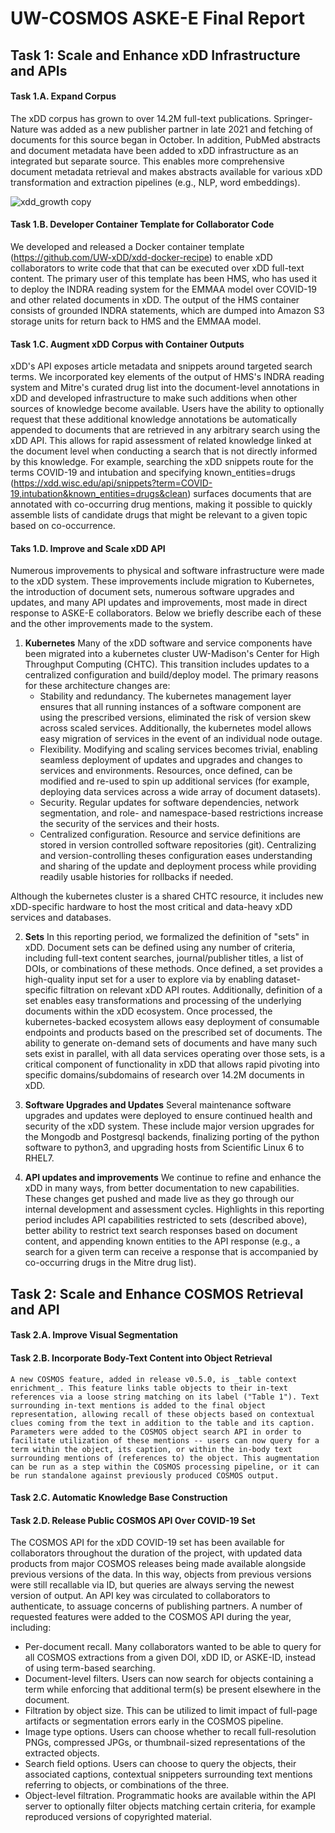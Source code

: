 # UW-COSMOS ASKE-E Final Report

## Task 1: Scale and Enhance xDD Infrastructure and APIs

  #### Task 1.A. Expand Corpus
  The xDD corpus has grown to over 14.2M full-text publications. Springer-Nature was added as a new publisher partner in late 2021 and fetching of documents for this source began in October. In addition, PubMed abstracts and document metadata have been added to xDD infrastructure as an integrated but separate source. This enables more comprehensive document metadata retrieval and makes abstracts available for various xDD transformation and extraction pipelines (e.g., NLP, word embeddings).

![xdd_growth copy](https://user-images.githubusercontent.com/6107153/140966945-e2a4a097-308f-4493-9662-ce354995f3c6.jpg)

  #### Task 1.B. Developer Container Template for Collaborator Code
  We developed and released a Docker container template (https://github.com/UW-xDD/xdd-docker-recipe) to enable xDD collaborators to write code that that can be executed over xDD full-text content. The primary user of this template has been HMS, who has used it to deploy the INDRA reading system for the EMMAA model over COVID-19 and other related documents in xDD. The output of the HMS container consists of grounded INDRA statements, which are dumped into Amazon S3 storage units for return back to HMS and the EMMAA model.
  
  #### Task 1.C. Augment xDD Corpus with Container Outputs
  xDD's API exposes article metadata and snippets around targeted search terms. We incorporated key elements of the output of HMS's INDRA reading system and Mitre's curated drug list into the document-level annotations in xDD and developed infrastructure to make such additions when other sources of knowledge become available. Users have the ability to optionally request that these additional knowledge annotations be automatically appended to documents that are retrieved in any arbitrary search using the xDD API. This allows for rapid assessment of related knowledge linked at the document level when conducting a search that is not directly informed by this knowledge. For example, searching the xDD snippets route for the terms COVID-19 and intubation and specifying known_entities=drugs (https://xdd.wisc.edu/api/snippets?term=COVID-19,intubation&known_entities=drugs&clean) surfaces documents that are annotated with co-occurring drug mentions, making it possible to quickly assemble lists of candidate drugs that might be relevant to a given topic based on co-occurrence.
  
  #### Taks 1.D. Improve and Scale xDD API
  Numerous improvements to physical and software infrastructure were made to the xDD system. These improvements include migration to Kubernetes, the introduction of document sets, numerous software upgrades and updates, and many API updates and improvements, most made in direct response to ASKE-E collaborators. Below we briefly describe each of these and the other improvements made to the system.
  
  1. **Kubernetes**
    Many of the xDD software and service components have been migrated into a kubernetes cluster UW-Madison's Center for High Throughput Computing (CHTC). This transition includes updates to a centralized configuration and build/deploy model. The primary reasons for these architecture changes are:
      - Stability and redundancy. The kubernetes management layer ensures that all running instances of a software component are using the prescribed versions, eliminated the risk of version skew across scaled services. Additionally, the kubernetes model allows easy migration of services in the event of an individual node outage.
      - Flexibility. Modifying and scaling services becomes trivial, enabling seamless deployment of updates and upgrades and changes to services and environments. Resources, once defined, can be modified and re-used to spin up additional services (for example, deploying data services across a wide array of document datasets).
      - Security. Regular updates for software dependencies, network segmentation, and role- and namespace-based restrictions increase the security of the services and their hosts.
      - Centralized configuration. Resource and service definitions are stored in version controlled software repositories (git). Centralizing and version-controlling theses configuration eases understanding and sharing of the update and deployment process while providing readily usable histories for rollbacks if needed.
  
  Although the kubernetes cluster is a shared CHTC resource, it includes new xDD-specific hardware to host the most critical and data-heavy xDD services and databases.

  2. **Sets**
    In this reporting period, we formalized the definition of "sets" in xDD. Document sets can be defined using any number of criteria, including full-text content searches, journal/publisher titles, a list of DOIs, or combinations of these methods. Once defined, a set provides a high-quality input set for a user to explore via by enabling dataset-specific filtration on relevant xDD API routes. Additionally, definition of a set enables easy transformations and processing of the underlying documents within the xDD ecosystem. Once processed, the kubernetes-backed ecosystem allows easy deployment of consumable endpoints and products based on the prescribed set of documents. The ability to generate on-demand sets of documents and have many such sets exist in parallel, with all data services operating over those sets, is a critical component of functionality in xDD that allows rapid pivoting into specific domains/subdomains of research over 14.2M documents in xDD. 

  3. **Software Upgrades and Updates**
    Several maintenance software upgrades and updates were deployed to ensure continued health and security of the xDD system. These include major version upgrades for the Mongodb and Postgresql backends, finalizing porting of the python software to python3, and upgrading hosts from Scientific Linux 6 to RHEL7.
   
  4. **API updates and improvements**
    We continue to refine and enhance the xDD in many ways, from better documentation to new capabilities. These changes get pushed and made live as they go through our internal development and assessment cycles. Highlights in this reporting period includes API capabilities restricted to sets (described above), better ability to restrict text search responses based on document content, and appending known entities to the API response (e.g., a search for a given term can receive a response that is accompanied by co-occurring drugs in the Mitre drug list). 

## Task 2: Scale and Enhance COSMOS Retrieval and API
  
  #### Task 2.A. Improve Visual Segmentation
  
  #### Task 2.B. Incorporate Body-Text Content into Object Retrieval
    A new COSMOS feature, added in release v0.5.0, is _table context enrichment_. This feature links table objects to their in-text references via a loose string matching on its label ("Table 1"). Text surrounding in-text mentions is added to the final object representation, allowing recall of these objects based on contextual clues coming from the text in addition to the table and its caption. Parameters were added to the COSMOS object search API in order to facilitate utilization of these mentions -- users can now query for a term within the object, its caption, or within the in-body text surrounding mentions of (references to) the object. This augmentation can be run as a step within the COSMOS processing pipeline, or it can be run standalone against previously produced COSMOS output.
  
  #### Task 2.C. Automatic Knowledge Base Construction
  
  #### Task 2.D. Release Public COSMOS API Over COVID-19 Set
  The COSMOS API for the xDD COVID-19 set has been available for collaborators throughout the duration of the project, with updated data products from major COSMOS releases being made available alongside previous versions of the data. In this way, objects from previous versions were still recallable via ID, but queries are always serving the newest version of output. An API key was circulated to collaborators to authenticate, to assuage concerns of publishing partners.
  A number of requested features were added to the COSMOS API during the year, including:
  - Per-document recall. Many collaborators wanted to be able to query for all COSMOS extractions from a given DOI, xDD ID, or ASKE-ID, instead of using term-based searching.
  - Document-level filters. Users can now search for objects containing a term while enforcing that additional term(s) be present elsewhere in the document.
  - Filtration by object size. This can be utilized to limit impact of full-page artifacts or segmentation errors early in the COSMOS pipeline.
  - Image type options. Users can choose whether to recall full-resolution PNGs, compressed JPGs, or thumbnail-sized representations of the extracted objects.
  - Search field options. Users can choose to query the objects, their associated captions, contextual snippeters surrounding text mentions referring to objects, or combinations of the three.
  - Object-level filtration. Programmatic hooks are available within the API server to optionally filter objects matching certain criteria, for example reproduced versions of copyrighted material.
